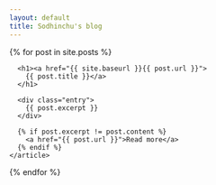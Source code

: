 ```yaml
---
layout: default
title: Sodhinchu's blog
---
```

<div class="posts">
  {% for post in site.posts %}
    <article class="post">

      <h1><a href="{{ site.baseurl }}{{ post.url }}">
        {{ post.title }}</a>
      </h1>

      <div class="entry">
        {{ post.excerpt }}
      </div>

      {% if post.excerpt != post.content %}
        <a href="{{ post.url }}">Read more</a>
      {% endif %}
    </article>
  {% endfor %}
</div>
